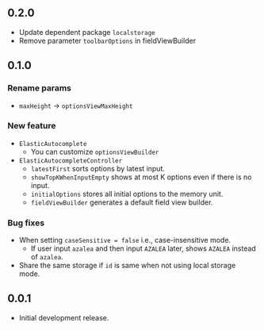 ## 0.2.0

+ Update dependent package `localstorage`
+ Remove parameter `toolbarOptions` in fieldViewBuilder

## 0.1.0

### Rename params

* `maxHeight` -> `optionsViewMaxHeight`

### New feature

* `ElasticAutocomplete`
  * You can customize `optionsViewBuilder`
* `ElasticAutocompleteController`
  * `latestFirst` sorts options by latest input.
  * `showTopKWhenInputEmpty` shows at most K options even if there is no input.
  * `initialOptions` stores all initial options to the memory unit.
  * `fieldViewBuilder` generates a default field view builder.

### Bug fixes

+ When setting `caseSensitive = false` i.e., case-insensitive mode. 
  + If user input `azalea` and then input `AZALEA` later, shows `AZALEA` instead of `azalea`.
+ Share the same storage if `id` is same when not using local storage mode.

## 0.0.1

* Initial development release.